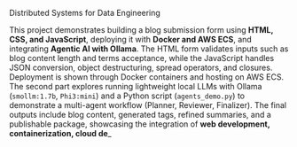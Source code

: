 Distributed Systems for Data Engineering

This project demonstrates building a blog submission form using **HTML, CSS, and JavaScript**, deploying it with **Docker and AWS ECS**, and integrating **Agentic AI with Ollama**. The HTML form validates inputs such as blog content length and terms acceptance, while the JavaScript handles JSON conversion, object destructuring, spread operators, and closures. Deployment is shown through Docker containers and hosting on AWS ECS. The second part explores running lightweight local LLMs with Ollama (`smollm:1.7b`, `Phi3:mini`) and a Python script (`agents_demo.py`) to demonstrate a multi-agent workflow (Planner, Reviewer, Finalizer). The final outputs include blog content, generated tags, refined summaries, and a publishable package, showcasing the integration of **web development, containerization, cloud de**_
